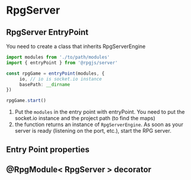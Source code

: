 # RpgServer

## RpgServer EntryPoint

You need to create a class that inherits RpgServerEngine

```ts
import modules from './to/path/modules'
import { entryPoint } from '@rpgjs/server'

const rpgGame = entryPoint(modules, {
     io, // io is socket.io instance
     basePath: __dirname
}) 

rpgGame.start()
```
1. Put the `modules` in the entry point with entryPoint. You need to put the socket.io instance and the project path (to find the maps)
2. the function returns an instance of `RpgServerEngine`. As soon as your server is ready (listening on the port, etc.), start the RPG server.

## Entry Point properties

<!--@include: ../api/RpgServerEntryPoint.md-->

## @RpgModule< RpgServer > decorator

<!--@include: ../api/RpgServer.md-->